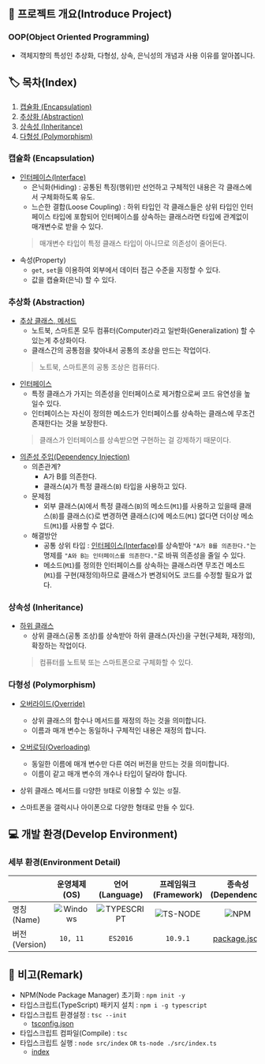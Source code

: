 ## 📕 프로젝트 개요(Introduce Project)

### OOP(Object Oriented Programming)

* 객체지향의 특성인 추상화, 다형성, 상속, 은닉성의 개념과 사용 이유를 알아봅니다.

## 🏷️ 목차(Index)

1. [캡슐화 (Encapsulation)](#캡슐화-(Encapsulation))
2. [추상화 (Abstraction)](#추상화-(Abstraction))
3. [상속성 (Inheritance)](#상속성-(Inheritance))
4. [다형성 (Polymorphism)](#다형성-(Polymorphism))

### 캡슐화 (Encapsulation)

* [인터페이스(Interface)]("")
  * 은닉화(Hiding) : 공통된 특징(행위)만 선언하고 구체적인 내용은 각 클래스에서 구체화하도록 유도.
  * 느슨한 결합(Loose Coupling) : 하위 타입인 각 클래스들은 상위 타입인 인터페이스 타입에 포함되어 인터페이스를 상속하는 클래스라면 타입에 관계없이 매개변수로 받을 수 있다.
  > 매개변수 타입이 특정 클래스 타입이 아니므로 의존성이 줄어든다.
* 속성(Property)
  * `get`, `set`을 이용하여 외부에서 데이터 접근 수준을 지정할 수 있다.
  * 값을 캡슐화(은닉) 할 수 있다.

### 추상화 (Abstraction)

* [추상 클래스, 메서드]("")
  * 노트북, 스마트폰 모두 컴퓨터(Computer)라고 일반화(Generalization) 할 수 있는게 추상화이다.
  * 클래스간의 공통점을 찾아내서 공통의 조상을 만드는 작업이다.
  > 노트북, 스마트폰의 공통 조상은 컴퓨터다.
* [인터페이스]("")
  * 특정 클래스가 가지는 의존성을 인터페이스로 제거함으로써 코드 유연성을 높일수 있다.
  * 인터페이스는 자신이 정의한 메소드가 인터페이스를 상속하는 클래스에 무조건 존재한다는 것을 보장한다.
  > 클래스가 인터페이스를 상속받으면 구현하는 걸 강제하기 때문이다.
* [의존성 주입(Dependency Injection)]("")
  * 의존관계?
    * A가 B를 의존한다.
    * 클래스(`A`)가 특정 클래스(`B`) 타입을 사용하고 있다.  
  * 문제점
    * 외부 클래스(`A`)에서 특정 클래스(`B`)의 메소드(`M1`)를 사용하고 있을때 클래스(`B`)를 클래스(`C`)로 변경하면 클래스(`C`)에 메소드(`M1`) 없다면 더이상 메소드(`M1`)를 사용할 수 없다.
  * 해결방안
    * 공통 상위 타입 : [인터페이스(Interface)]("")를 상속받아 `"A가 B를 의존한다."`는 명제를 `"A와 B는 인터페이스를 의존한다."`로 바꿔 의존성을 줄일 수 있다.
    * 메소드(`M1`)를 정의한 인터페이스를 상속하는 클래스라면 무조건 메소드(`M1`)를 구현(재정의)하므로 클래스가 변경되어도 코드를 수정할 필요가 없다.

### 상속성 (Inheritance)

* [하위 클래스]("")
  * 상위 클래스(공통 조상)를 상속받아 하위 클래스(자신)을 구현(구체화, 재정의), 확장하는 작업이다.
  > 컴퓨터를 노트북 또는 스마트폰으로 구체화할 수 있다.

### 다형성 (Polymorphism)

* [오버라이드(Override)]("")
  * 상위 클래스의 함수나 메서드를 재정의 하는 것을 의미합니다.
  * 이름과 매개 변수는 동일하나 구체적인 내용은 재정의 합니다.

* [오버로딩(Overloading)]("")
  * 동일한 이름에 매개 변수만 다른 여러 버전을 만드는 것을 의미합니다.
  * 이름이 같고 매개 변수의 개수나 타입이 달라야 합니다.

* 상위 클래스 메서드를 `다`양한 `형`태로 이용할 수 있는 `성`질.
* 스마트폰을 갤럭시나 아이폰으로 다양한 형태로 만들 수 있다.

## 💻 개발 환경(Develop Environment)

### 세부 환경(Environment Detail)

||운영체제(OS)|언어(Language)|프레임워크(Framework)|종속성(Dependency)|
|-|:-:|:-:|:-:|:-:|
|명칭(Name)|![Windows](https://img.shields.io/badge/Windows-0078D6?style=flat-square&logo=Windows&logoColor=white)|![TYPESCRIPT](https://img.shields.io/badge/TYPESCRIPT-3178C6?style=flat-square&logo=TypeScript&logoColor=white)|![TS-NODE](https://img.shields.io/badge/TSNODE-3178C6?style=flat-square&logo=ts-node&logoColor=white)|![NPM](https://img.shields.io/badge/NPM-CB3837?style=flat-square&logo=npm&logoColor=white)|
|버전(Version)|`10, 11`|`ES2016`|`10.9.1`|[package.json](./package.json)|

## 📖 비고(Remark)

* NPM(Node Package Manager) 초기화 : `npm init -y`
* 타입스크립트(TypeScript) 패키지 설치 : `npm i -g typescript`
* 타입스크립트 환경설정 : `tsc --init`
  * [tsconfig.json](./tsconfig.json)
* 타입스크립트 컴파일(Compile) :  `tsc`
* 타입스크립트 실행 : `node src/index` `OR` `ts-node ./src/index.ts`
  * [index](./src/index.ts)
